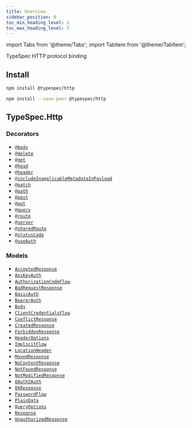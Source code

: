 ```yaml
---
title: Overview
sidebar_position: 0
toc_min_heading_level: 2
toc_max_heading_level: 3
---
```


import Tabs from '@theme/Tabs';
import TabItem from '@theme/TabItem';

TypeSpec HTTP protocol binding

## Install

<Tabs>
<TabItem value="spec" label="In a spec" default>

```bash
npm install @typespec/http
```

</TabItem>
<TabItem value="library" label="In a library" default>

```bash
npm install --save-peer @typespec/http
```

</TabItem>
</Tabs>

## TypeSpec.Http

### Decorators

- [`@body`](./decorators.md#@TypeSpec.Http.body)
- [`@delete`](./decorators.md#@TypeSpec.Http.delete)
- [`@get`](./decorators.md#@TypeSpec.Http.get)
- [`@head`](./decorators.md#@TypeSpec.Http.head)
- [`@header`](./decorators.md#@TypeSpec.Http.header)
- [`@includeInapplicableMetadataInPayload`](./decorators.md#@TypeSpec.Http.includeInapplicableMetadataInPayload)
- [`@patch`](./decorators.md#@TypeSpec.Http.patch)
- [`@path`](./decorators.md#@TypeSpec.Http.path)
- [`@post`](./decorators.md#@TypeSpec.Http.post)
- [`@put`](./decorators.md#@TypeSpec.Http.put)
- [`@query`](./decorators.md#@TypeSpec.Http.query)
- [`@route`](./decorators.md#@TypeSpec.Http.route)
- [`@server`](./decorators.md#@TypeSpec.Http.server)
- [`@sharedRoute`](./decorators.md#@TypeSpec.Http.sharedRoute)
- [`@statusCode`](./decorators.md#@TypeSpec.Http.statusCode)
- [`@useAuth`](./decorators.md#@TypeSpec.Http.useAuth)

### Models

- [`AcceptedResponse`](./data-types.md#TypeSpec.Http.AcceptedResponse)
- [`ApiKeyAuth`](./data-types.md#TypeSpec.Http.ApiKeyAuth)
- [`AuthorizationCodeFlow`](./data-types.md#TypeSpec.Http.AuthorizationCodeFlow)
- [`BadRequestResponse`](./data-types.md#TypeSpec.Http.BadRequestResponse)
- [`BasicAuth`](./data-types.md#TypeSpec.Http.BasicAuth)
- [`BearerAuth`](./data-types.md#TypeSpec.Http.BearerAuth)
- [`Body`](./data-types.md#TypeSpec.Http.Body)
- [`ClientCredentialsFlow`](./data-types.md#TypeSpec.Http.ClientCredentialsFlow)
- [`ConflictResponse`](./data-types.md#TypeSpec.Http.ConflictResponse)
- [`CreatedResponse`](./data-types.md#TypeSpec.Http.CreatedResponse)
- [`ForbiddenResponse`](./data-types.md#TypeSpec.Http.ForbiddenResponse)
- [`HeaderOptions`](./data-types.md#TypeSpec.Http.HeaderOptions)
- [`ImplicitFlow`](./data-types.md#TypeSpec.Http.ImplicitFlow)
- [`LocationHeader`](./data-types.md#TypeSpec.Http.LocationHeader)
- [`MovedResponse`](./data-types.md#TypeSpec.Http.MovedResponse)
- [`NoContentResponse`](./data-types.md#TypeSpec.Http.NoContentResponse)
- [`NotFoundResponse`](./data-types.md#TypeSpec.Http.NotFoundResponse)
- [`NotModifiedResponse`](./data-types.md#TypeSpec.Http.NotModifiedResponse)
- [`OAuth2Auth`](./data-types.md#TypeSpec.Http.OAuth2Auth)
- [`OkResponse`](./data-types.md#TypeSpec.Http.OkResponse)
- [`PasswordFlow`](./data-types.md#TypeSpec.Http.PasswordFlow)
- [`PlainData`](./data-types.md#TypeSpec.Http.PlainData)
- [`QueryOptions`](./data-types.md#TypeSpec.Http.QueryOptions)
- [`Response`](./data-types.md#TypeSpec.Http.Response)
- [`UnauthorizedResponse`](./data-types.md#TypeSpec.Http.UnauthorizedResponse)
